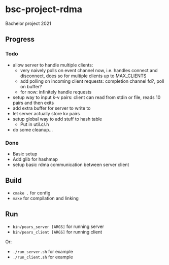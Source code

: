 # bsc-project-rdma
Bachelor project 2021


## Progress
### Todo
- allow server to handle multiple clients:
	- very naively polls on event channel now, i.e. handles connect and disconnect, does so for multiple clients up to MAX\_CLIENTS
	- add polling on incoming client requests: completion channel fd?, poll on buffer?
	- for now: infinitely handle requests
- setup way to input k-v pairs: client can read from stdin or file, reads 10 pairs and then exits
- add extra buffer for server to write to
- let server actually store kv pairs
- setup global way to add stuff to hash table
	- Put in util.c/.h
- do some cleanup...

### Done
- Basic setup
- Add glib for hashmap
- setup basic rdma communication between server client

## Build
- `cmake .` for config
- `make` for compilation and linking

## Run
- `bin/pears_server [ARGS]` for running server
- `bin/pears_client [ARGS]` for running client

Or:
- `./run_server.sh` for example
- `./run_client.sh` for example
